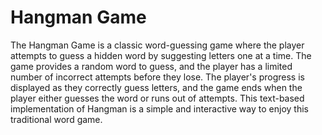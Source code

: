 # Hangman Game

The Hangman Game is a classic word-guessing game where the player attempts to guess a hidden word by suggesting letters one at a time. The game provides a random word to guess, and the player has a limited number of incorrect attempts before they lose. The player's progress is displayed as they correctly guess letters, and the game ends when the player either guesses the word or runs out of attempts. This text-based implementation of Hangman is a simple and interactive way to enjoy this traditional word game.
